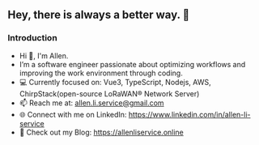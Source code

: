 ## Hey, there is always a better way. 🚀

### Introduction

- Hi 👋, I'm Allen.
- I’m a software engineer passionate about optimizing workflows and improving the work environment through coding.
- 💻 Currently focused on: Vue3, TypeScript, Nodejs, AWS, ChirpStack(open-source LoRaWAN® Network Server)
- 📫 Reach me at: allen.li.service@gmail.com
- 🌐 Connect with me on LinkedIn: https://www.linkedin.com/in/allen-li-service
- 📖 Check out my Blog: https://allenliservice.online
